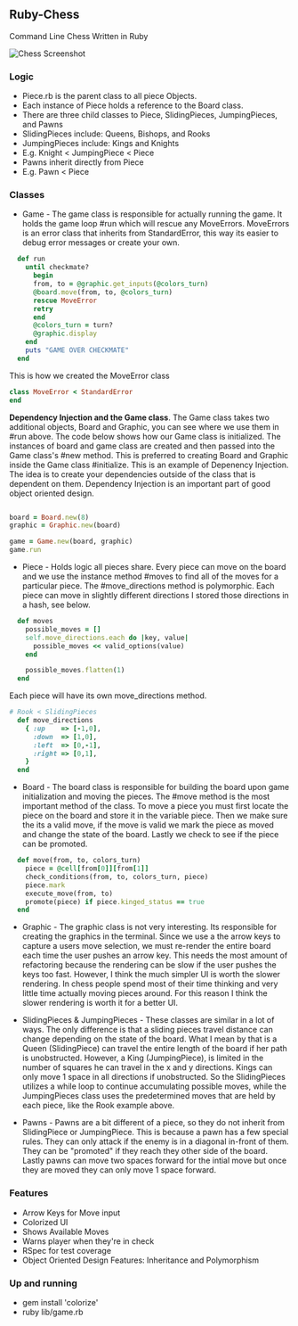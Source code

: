 ## Ruby-Chess
Command Line Chess Written in Ruby

![Chess Screenshot](https://cloud.githubusercontent.com/assets/1512282/12153051/b07bbd18-b46c-11e5-8478-368fda6b21af.png)


### Logic
* Piece.rb is the parent class to all piece Objects.
* Each instance of Piece holds a reference to the Board class.
* There are three child classes to Piece, SlidingPieces, JumpingPieces, and Pawns
* SlidingPieces include: Queens, Bishops, and Rooks
* JumpingPieces include: Kings and Knights
* E.g. Knight < JumpingPiece < Piece
* Pawns inherit directly from Piece
* E.g. Pawn < Piece

### Classes

* Game - The game class is responsible for actually running the game. It holds the game loop #run which will rescue any MoveErrors. MoveErrors is an error class that inherits from StandardError, this way its easier to debug error messages or create your own.
```ruby
  def run
    until checkmate?
      begin
      from, to = @graphic.get_inputs(@colors_turn)
      @board.move(from, to, @colors_turn)
      rescue MoveError
      retry
      end
      @colors_turn = turn?
      @graphic.display
    end
    puts "GAME OVER CHECKMATE"
  end
```
This is how we created the MoveError class
```ruby
class MoveError < StandardError
end
```

**Dependency Injection and the Game class**. The Game class takes two additional objects, Board and Graphic, you can see where we use them in #run above. The code below shows how our Game class is initialized. The instances of board and game class are created and then passed into the Game class's #new method. This is preferred to creating Board and Graphic inside the Game class #initialize. This is an example of Depenency Injection. The idea is to create your dependencies outside of the class that is dependent on them. Dependency Injection is an important part of good object oriented design.
```ruby

board = Board.new(8)
graphic = Graphic.new(board)

game = Game.new(board, graphic)
game.run
```

* Piece - Holds logic all pieces share. Every piece can move on the board and we use the instance method #moves to find all of the moves for a particular piece. The #move_directions method is polymorphic. Each piece can move in slightly different directions I stored those directions in a hash, see below.

```ruby
  def moves
    possible_moves = []
    self.move_directions.each do |key, value|
      possible_moves << valid_options(value)
    end

    possible_moves.flatten(1)
  end
```
Each piece will have its own move_directions method.

```ruby
# Rook < SlidingPieces
  def move_directions
    { :up    => [-1,0], 
      :down  => [1,0],
      :left  => [0,-1],
      :right => [0,1],
    }
  end
```

* Board - The board class is responsible for building the board upon game initialization and moving the pieces. The #move method is the most important method of the class. To move a piece you must first locate the piece on the board and store it in the variable piece. Then we make sure the its a valid move, if the move is valid we mark the piece as moved and change the state of the board. Lastly we check to see if the piece can be promoted.

```ruby
  def move(from, to, colors_turn)
    piece = @cell[from[0]][from[1]]
    check_conditions(from, to, colors_turn, piece)
    piece.mark
    execute_move(from, to)
    promote(piece) if piece.kinged_status == true
  end
```

* Graphic - The graphic class is not very interesting. Its responsible for creating the graphics in the terminal. Since we use a the arrow keys to capture a users move selection, we must re-render the entire board each time the user pushes an arrow key. This needs the most amount of refactoring because the rendering can be slow if the user pushes the keys too fast. However, I think the much simpler UI is worth the slower rendering. In chess people spend most of their time thinking and very little time actually moving pieces around. For this reason I think the slower rendering is worth it for a better UI.

* SlidingPieces & JumpingPieces - These classes are similar in a lot of ways. The only difference is that a sliding pieces travel distance can change depending on the state of the board. What I mean by that is a Queen (SlidingPiece) can travel the entire length of the board if her path is unobstructed. However, a King (JumpingPiece), is limited in the number of squares he can travel in the x and y directions. Kings can only move 1 space in all directions if unobstructed. So the SlidingPieces utilizes a while loop to continue accumulating possible moves, while the JumpingPieces class uses the predetermined moves that are held by each piece, like the Rook example above.

* Pawns - Pawns are a bit different of a piece, so they do not inherit from SlidingPiece or JumpingPiece. This is because a pawn has a few special rules. They can only attack if the enemy is in a diagonal in-front of them. They can be "promoted" if they reach they other side of the board. Lastly pawns can move two spaces forward for the intial move but once they are moved they can only move 1 space forward. 


### Features
* Arrow Keys for Move input
* Colorized UI
* Shows Available Moves
* Warns player when they're in check
* RSpec for test coverage
* Object Oriented Design Features: Inheritance and Polymorphism


### Up and running
* gem install 'colorize'
* ruby lib/game.rb